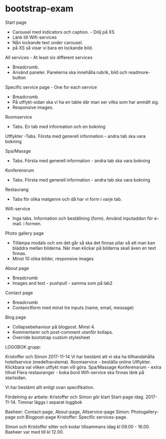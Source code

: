 # bootstrap-exam


Start page
 - Carousel med indicators och caption. - Dölj på XS
 - Länk till Wifi-services
 - Nån lockande text under carousel.
 - på XS så visar vi bara en lockande bild.

All services - At least six different services
 - Breadcrumb.
 - Använd paneler. Panelerna ska innehålla rubrik, bild och readmore-button


Specific service page - One for each service
 - Breadcrumb.
 - På utflykt-sidan ska vi ha en table där man ser vilka som har anmält sig.
 - Responsive images.
 
Roomservice
- Tabs. En tab med information och en bokning

Utflykter
-Tabs. Första med generell information - andra tab ska vara bokning
   
Spa/Massge
- Tabs. Första med generell information - andra tab ska vara bokning
   
Konferensrum
- Tabs. Första med generell information - andra tab ska vara bokning
   
Restaurang
- Tabs för olika matgenre och då har vi form i varje tab.
   
Wifi-service
- Inga tabs. Information och beställning (form). Använd inputaddon för e-mail. i formen.
   
  
  
Photo gallery page
 - Tillämpa modals och om det går så ska det finnas pilar så att man kan bläddra mellan bilderna. När man klickar på bilderna skall även en text finnas.
 - Minst 10 olika bilder, responsive images

About page
 - Breadcrumb
 - Images and text - pushpull - samma som på lab2


Contact page
 - Breadcrumb
 - Contanctform med minst tre inputs (name, email, message)

Blog page
 - Collapsebehaviour på blogpost. Minst 4.
 - Kommentarer och post-comment utanför kollaps.
 - Override bootstrap custom stylesheet



LOGGBOK grupp:

Kristoffer och Simon 2017-11-14
Vi har bestämt att vi ska ha tillhandahålla hotellservice (medelhavstema).
Roomservice - beställa online
Utflykter. Klickbara val vilken utflykt man vill göra.
Spa/Massage
Konferensrum - extra tillval
Flera restauranger - boka bord
Wifi-service ska finnas länk på startsidan.

Vi har bestämt allt enligt ovan specifikation.

Fördelning av arbete:
Kristoffer och Simon gör klart Start-page idag. 2017-11-14. Timmar läggs i separat loggbok

Basheer: Contact-page, About-page, Allservice-page
Simon: Photogallery-page och Blogpost-page
Kristoffer: Specific services-page.


Simon och Kristoffer sitter och kodar tillsammans idag kl 09.00 - 16.00. Basheer var med till kl 12.00.
